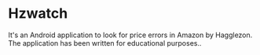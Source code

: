 # Hzwatch

It's an Android application to look for price errors in Amazon by Hagglezon. The application has been written for educational purposes..
